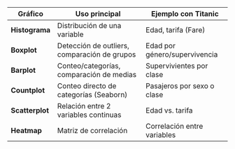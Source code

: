 | Gráfico         | Uso principal                                | Ejemplo con Titanic           |
| --------------- | -------------------------------------------- | ----------------------------- |
| **Histograma**  | Distribución de una variable                 | Edad, tarifa (Fare)           |
| **Boxplot**     | Detección de outliers, comparación de grupos | Edad por género/supervivencia |
| **Barplot**     | Conteo/categorías, comparación de medias     | Supervivientes por clase      |
| **Countplot**   | Conteo directo de categorías (Seaborn)       | Pasajeros por sexo o clase    |
| **Scatterplot** | Relación entre 2 variables continuas         | Edad vs. tarifa               |
| **Heatmap**     | Matriz de correlación                        | Correlación entre variables   |
